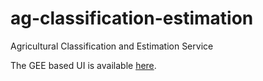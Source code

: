 # ag-classification-estimation
Agricultural Classification and Estimation Service

The GEE based UI is available [here](https://biplovbhandari.users.earthengine.app/view/aces-bhutan).
